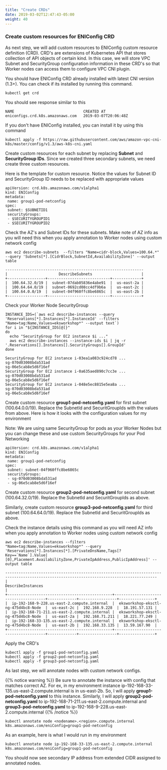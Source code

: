 ```yaml
---
title: "Create CRDs"
date: 2019-03-02T12:47:43-05:00
weight: 40
---
```


### Create custom resources for ENIConfig CRD
As next step, we will add custom resources to ENIConfig custom resource definition (CRD). CRD's are extensions of Kubernetes API that stores collection of API objects of certain kind. In this case, we will store VPC Subnet and SecurityGroup configuration information in these CRD's so that Worker nodes can access them to configure VPC CNI plugin.

You should have ENIConfig CRD already installed with latest CNI version (1.3+). You can check if its installed by running this command.
```
kubectl get crd
```
You should see response similar to this
```
NAME                               CREATED AT
eniconfigs.crd.k8s.amazonaws.com   2019-03-07T20:06:48Z
```
If you don't have ENIConfig installed, you can install it by using this command
```
kubectl apply -f https://raw.githubusercontent.com/aws/amazon-vpc-cni-k8s/master/config/v1.3/aws-k8s-cni.yaml
```
Create custom resources for each subnet by replacing **Subnet** and **SecurityGroup IDs**. Since we created three secondary subnets, we need create three custom resources.

Here is the template for custom resource. Notice the values for Subnet ID and SecurityGroup ID needs to be replaced with appropriate values
```
apiVersion: crd.k8s.amazonaws.com/v1alpha1
kind: ENIConfig
metadata:
 name: group1-pod-netconfig
spec:
 subnet: $SUBNETID1
 securityGroups:
 - $SECURITYGROUPID1
 - $SECURITYGROUPID2
```
Check the AZ's and Subnet IDs for these subnets. Make note of AZ info as you will need this when you apply annotation to Worker nodes using custom network config
```
aws ec2 describe-subnets  --filters "Name=cidr-block,Values=100.64.*" --query 'Subnets[*].[CidrBlock,SubnetId,AvailabilityZone]' --output table
```
```
--------------------------------------------------------------
|                       DescribeSubnets                      |
+-----------------+----------------------------+-------------+
|  100.64.32.0/19 |  subnet-07dab05836e4abe91  |  us-east-2a |
|  100.64.64.0/19 |  subnet-0692cd08cc4df9b6a  |  us-east-2c |
|  100.64.0.0/19  |  subnet-04f960ffc8be6865c  |  us-east-2b |
+-----------------+----------------------------+-------------+
```
Check your Worker Node SecurityGroup
```
INSTANCE_IDS=(`aws ec2 describe-instances --query 'Reservations[*].Instances[*].InstanceId' --filters "Name=tag:Name,Values=eksworkshop*" --output text`)
for i in "${INSTANCE_IDS[@]}"
do
  echo "SecurityGroup for EC2 instance $i ..."
  aws ec2 describe-instances --instance-ids $i | jq -r '.Reservations[].Instances[].SecurityGroups[].GroupId'
done  
```
```
SecurityGroup for EC2 instance i-03ea1a083c924cd78 ...
sg-070d03008bda531ad
sg-06e5cab8e5d6f16ef
SecurityGroup for EC2 instance i-0a635aed890c7cc3e ...
sg-070d03008bda531ad
sg-06e5cab8e5d6f16ef
SecurityGroup for EC2 instance i-048e5ec8815e5ea8a ...
sg-070d03008bda531ad
sg-06e5cab8e5d6f16ef
```
Create custom resource **group1-pod-netconfig.yaml** for first subnet (100.64.0.0/19). Replace the SubnetId and SecuritGroupIds with the values from above. Here is how it looks with the configuration values for my environment

Note: We are using same SecurityGroup for pods as your Worker Nodes but you can change these and use custom SecurityGroups for your Pod Networking

```
apiVersion: crd.k8s.amazonaws.com/v1alpha1
kind: ENIConfig
metadata:
 name: group1-pod-netconfig
spec:
 subnet: subnet-04f960ffc8be6865c
 securityGroups:
 - sg-070d03008bda531ad
 - sg-06e5cab8e5d6f16ef
```
Create custom resource **group2-pod-netconfig.yaml** for second subnet (100.64.32.0/19). Replace the SubnetId and SecuritGroupIds as above.

Similarly, create custom resource **group3-pod-netconfig.yaml** for third subnet (100.64.64.0/19). Replace the SubnetId and SecuritGroupIds as above.

Check the instance details using this command as you will need AZ info when you apply annotation to Worker nodes using custom network config
```
aws ec2 describe-instances --filters "Name=tag:Name,Values=eksworkshop*" --query 'Reservations[*].Instances[*].[PrivateDnsName,Tags[?Key==`Name`].Value|[0],Placement.AvailabilityZone,PrivateIpAddress,PublicIpAddress]' --output table   
```
```
------------------------------------------------------------------------------------------------------------------------------------------
|                                                            DescribeInstances                                                           |
+-----------------------------------------------+---------------------------------------+-------------+-----------------+----------------+
|  ip-192-168-9-228.us-east-2.compute.internal  |  eksworkshop-eksctl-ng-475d4bc8-Node  |  us-east-2c |  192.168.9.228  |  18.191.57.131 |
|  ip-192-168-71-211.us-east-2.compute.internal |  eksworkshop-eksctl-ng-475d4bc8-Node  |  us-east-2a |  192.168.71.211 |  18.221.77.249 |
|  ip-192-168-33-135.us-east-2.compute.internal |  eksworkshop-eksctl-ng-475d4bc8-Node  |  us-east-2b |  192.168.33.135 |  13.59.167.90  |
+-----------------------------------------------+---------------------------------------+-------------+-----------------+----------------+
```

Apply the CRD's
```
kubectl apply -f group1-pod-netconfig.yaml
kubectl apply -f group2-pod-netconfig.yaml
kubectl apply -f group3-pod-netconfig.yaml
```
As last step, we will annotate nodes with custom network configs.

{{% notice warning %}}
Be sure to annotate the instance with config that matches correct AZ. For ex, in my environment instance ip-192-168-33-135.us-east-2.compute.internal is in us-east-2b. So, I will apply **group1-pod-netconfig.yaml** to this instance. Similarly, I will apply **group2-pod-netconfig.yaml** to ip-192-168-71-211.us-east-2.compute.internal and **group3-pod-netconfig.yaml** to ip-192-168-9-228.us-east-2.compute.internal
{{% /notice %}}

```
kubectl annotate node <nodename>.<region>.compute.internal k8s.amazonaws.com/eniConfig=group1-pod-netconfig
```
As an example, here is what I would run in my environment
```
kubectl annotate node ip-192-168-33-135.us-east-2.compute.internal k8s.amazonaws.com/eniConfig=group1-pod-netconfig
```
You should now see secondary IP address from extended CIDR assigned to annotated nodes.
